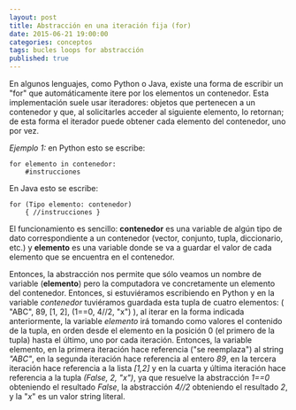 ```yaml
---
layout: post
title: Abstracción en una iteración fija (for)
date: 2015-06-21 19:00:00
categories: conceptos
tags: bucles loops for abstracción
published: true
---
```


En algunos lenguajes, como Python o Java, existe una forma de escribir un "for" que automáticamente itere por los elementos un contenedor. Esta implementación suele usar iteradores: objetos que pertenecen a un contenedor y que, al solicitarles acceder al siguiente elemento, lo retornan; de esta forma el iterador puede obtener cada elemento del contenedor, uno por vez.

_Ejemplo 1:_ en Python esto se escribe:

<pre><code>for elemento in contenedor:
    #instrucciones</code></pre>

En Java esto se escribe:

<pre><code>for (Tipo elemento: contenedor)
    { //instrucciones }</code></pre>

El funcionamiento es sencillo: **contenedor** es una variable de algún tipo de dato correspondiente a un contenedor (vector, conjunto, tupla, diccionario, etc.) y **elemento** es una variable donde se va a guardar el valor de cada elemento que se encuentra en el contenedor.

Entonces, la abstracción nos permite que sólo veamos un nombre de variable (**elemento**) pero la computadora ve concretamente un elemento del contenedor. Entonces, si estuviéramos escribiendo en Python y en la variable _contenedor_ tuviéramos guardada esta tupla de cuatro elementos: ( "ABC", 89, [1, 2], (1==0, 4//2, "x") ), al iterar en la forma indicada anteriormente, la variable _elemento_ irá tomando como valores el contenido de la tupla, en orden desde el elemento en la posición 0 (el primero de la tupla) hasta el último, uno por cada iteración. Entonces, la variable elemento, en la primera iteración hace referencia ("se reemplaza") al string _"ABC"_, en la segunda iteración hace referencia al entero _89_, en la tercera iteración hace referencia a la lista _[1,2]_ y en la cuarta y última iteración hace referencia a la tupla _(False, 2, "x")_, ya que resuelve la abstracción _1==0_ obteniendo el resultado _False_, la abstracción _4//2_ obteniendo el resultado _2_, y la "_x_" es un valor string literal.
